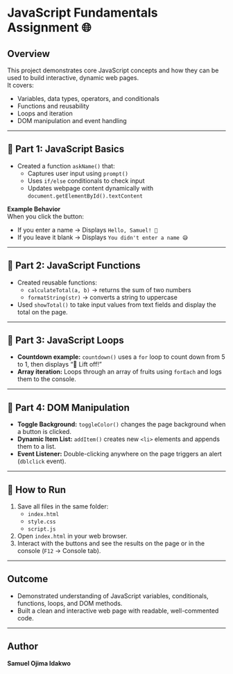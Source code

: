 # JavaScript Fundamentals Assignment 🌐

## Overview
This project demonstrates core JavaScript concepts and how they can be used to build interactive, dynamic web pages.  
It covers:
- Variables, data types, operators, and conditionals
- Functions and reusability
- Loops and iteration
- DOM manipulation and event handling

---

## 📌 Part 1: JavaScript Basics
- Created a function `askName()` that:
  - Captures user input using `prompt()`
  - Uses `if/else` conditionals to check input
  - Updates webpage content dynamically with `document.getElementById().textContent`

**Example Behavior**  
When you click the button:  
- If you enter a name → Displays `Hello, Samuel! 👋`  
- If you leave it blank → Displays `You didn't enter a name 😅`

---

## 📌 Part 2: JavaScript Functions
- Created reusable functions:
  - `calculateTotal(a, b)` → returns the sum of two numbers
  - `formatString(str)` → converts a string to uppercase
- Used `showTotal()` to take input values from text fields and display the total on the page.

---

## 📌 Part 3: JavaScript Loops
- **Countdown example:** `countdown()` uses a `for` loop to count down from 5 to 1, then displays “🚀 Lift off!”  
- **Array iteration:** Loops through an array of fruits using `forEach` and logs them to the console.

---

## 📌 Part 4: DOM Manipulation
- **Toggle Background:** `toggleColor()` changes the page background when a button is clicked.  
- **Dynamic Item List:** `addItem()` creates new `<li>` elements and appends them to a list.  
- **Event Listener:** Double-clicking anywhere on the page triggers an alert (`dblclick` event).

---

## 🚀 How to Run
1. Save all files in the same folder:
   - `index.html`
   - `style.css`
   - `script.js`
2. Open `index.html` in your web browser.
3. Interact with the buttons and see the results on the page or in the console (`F12` → Console tab).

---

## Outcome
- Demonstrated understanding of JavaScript variables, conditionals, functions, loops, and DOM methods.  
- Built a clean and interactive web page with readable, well-commented code.  

---

## Author
**Samuel Ojima Idakwo**
